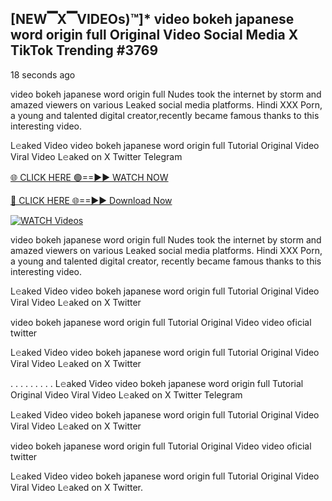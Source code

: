## [NEW▔X▔VIDEOs)™]* video bokeh japanese word origin full Original Video Social Media X TikTok Trending #3769

18 seconds ago

video bokeh japanese word origin full Nudes took the internet by storm and amazed viewers on various Leaked social media platforms. Hindi XXX Porn, a young and talented digital creator,recently became famous thanks to this interesting video.

L𝚎aked Video video bokeh japanese word origin full Tutorial Original Video Viral Video L𝚎aked on X Twitter Telegram

[🌐 CLICK HERE 🟢==►► WATCH NOW](https://dekho-ki-hoy-07-2k25.blogspot.com/2025/01/viral-tv.html)

[🔴 CLICK HERE 🌐==►► Download Now](https://dekho-ki-hoy-07-2k25.blogspot.com/2025/01/viral-tv.html)

[![WATCH Videos](https://i.imgur.com/ydURGbz.png)](https://dekho-ki-hoy-07-2k25.blogspot.com/2025/01/viral-tv.html)

video bokeh japanese word origin full Nudes took the internet by storm and amazed viewers on various Leaked social media platforms. Hindi XXX Porn, a young and talented digital creator, recently became famous thanks to this interesting video.

L𝚎aked Video video bokeh japanese word origin full Tutorial Original Video Viral Video L𝚎aked on X Twitter

video bokeh japanese word origin full Tutorial Original Video video oficial twitter

L𝚎aked Video video bokeh japanese word origin full Tutorial Original Video Viral Video L𝚎aked on X Twitter

. . . . . . . . . L𝚎aked Video video bokeh japanese word origin full Tutorial Original Video Viral Video L𝚎aked on X Twitter Telegram

L𝚎aked Video video bokeh japanese word origin full Tutorial Original Video Viral Video L𝚎aked on X Twitter

video bokeh japanese word origin full Tutorial Original Video video oficial twitter

L𝚎aked Video video bokeh japanese word origin full Tutorial Original Video Viral Video L𝚎aked on X Twitter.